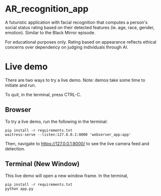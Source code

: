 # AR_recognition_app
A futuristic application with facial recognition that computes a person's social status rating based on their detected features (ie. age, race, gender, emotion). Similar to the Black Mirror episode.

For educational purposes only. Rating based on appearance reflects ethical concerns over dependency on judging individuals through AI.

# Live demo
There are two ways to try a live demo.
Note: demos take some time to initiate and run.

To quit, in the terminal, press CTRL-C.

## Browser
To try a live demo, run the following in the terminal:

```
pip install -r requirements.txt
waitress-serve --listen:127.0.0.1:8000 'webserver_app:app'
```

Then, navigate to <https://127.0.0.1:8000/> to see the live camera feed and detection. 

## Terminal (New Window)
This live demo will open a new window frame. In the terminal,

```
pip install -r requirements.txt
python app.py
```
